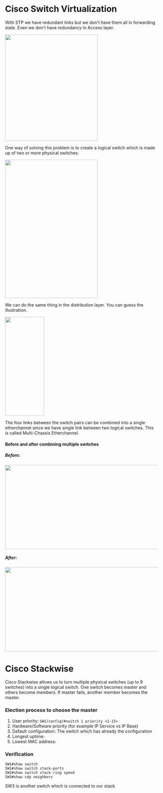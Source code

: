 # Cisco Switch Virtualization
With STP we have redundant links but we don't have them all in forwarding state. Even we don't have redundancy in Access layer.

<img src="https://user-images.githubusercontent.com/31813625/33027091-36b9b3a6-cde0-11e7-9a44-c3d9c1e601d9.png" width="305" height="350" />


One way of solving this problem is to create a logical switch which is made up of two or more physical switches:

<img src="https://user-images.githubusercontent.com/31813625/33029557-e946ee48-cde6-11e7-9040-7d774d3c6cd0.png" width="305" height="455" />

We can do the same thing in the distribution layer. You can guess the illustration.

<img src="https://user-images.githubusercontent.com/31813625/33031263-c153a35e-cdeb-11e7-8f93-29b095f3a713.png" width="128" height="325" />

The four links between the switch pairs can be combined into a single etherchannel since we have single link between two logical switches. This is called Multi-Chassis Etherchannel.

#### Before and after combining multiple switches
##### Before:
<img src="https://user-images.githubusercontent.com/31813625/33031719-1197c6fa-cded-11e7-87e0-a91a0e2725b0.png" width="683" height="277" />

##### After:
<img src="https://user-images.githubusercontent.com/31813625/33031881-85eb4af4-cded-11e7-8801-243a8a560177.png" width="683" height="277" />

# Cisco Stackwise
Cisco Stackwise allows us to turn multiple physical switches (up to 9 switches) into a single logical switch.
One switch becomes master and others become members. If master fails, another member becomes the master.

### Election process to choose the master
1. User priority: `SW1(config)#switch 1 priority <1-15>`
2. Hardware/Software priority (for example IP Service vs IP Base)
3. Default configuration: The switch which has already the configuration
4. Longest uptime:
5. Lowest MAC address:

### Verification
```
SW1#show switch
SW1#show switch stack-ports
SW1#show switch stack-ring speed
SW3#show cdp neighbors
```
SW3 is another switch which is connected to our stack
